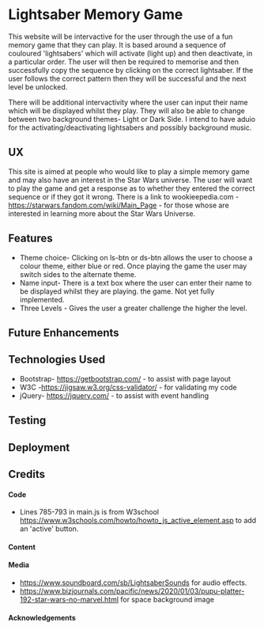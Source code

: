 # Lightsaber Memory Game
This website will be intervactive for the user through the use of a fun memory game that they can play.
It is based around a sequence of couloured 'lightsabers' which will activate (light up) and then deactivate, in a 
particular order. The user will then be required to memorise and then successfully copy the sequence by clicking
on the correct lightsaber. If the user follows the correct pattern then they will be successful and the next level 
be unlocked.

There will be additional intervactivity where the user can input their name which will be displayed whilst they
play. They will also be able to change between two background themes- Light or Dark Side. I intend to have aduio for
the activating/deactivating lightsabers and possibly background music.

## UX
This site is aimed at people who would like to play a simple memory game and may also have an interest in the Star Wars
universe.
The user will want to play the game and get a response as to whether they entered the correct sequence or if they
got it wrong.
There is a link to wookieepedia.com - https://starwars.fandom.com/wiki/Main_Page - for those whose are interested in learning
 more about the Star Wars Universe.

## Features
* Theme choice- Clicking on ls-btn or ds-btn allows the user to choose a colour theme, either blue or red. Once playing the game the user may switch sides
                to the alternate theme.
* Name input- There is a text box where the user can enter their name to be displayed whilst they are playing.
              the game. Not yet fully implemented.
* Three Levels - Gives the user a greater challenge the higher the level.

## Future Enhancements

## Technologies Used
* Bootstrap- https://getbootstrap.com/ - to assist with page layout
* W3C -https://jigsaw.w3.org/css-validator/ - for validating my code
* jQuery- https://jquery.com/ - to assist with event handling

## Testing





## Deployment


## Credits
#### Code
* Lines 785-793 in main.js is from W3school https://www.w3schools.com/howto/howto_js_active_element.asp to add an 'active' button.

#### Content


#### Media      
* https://www.soundboard.com/sb/LightsaberSounds for audio effects.
* https://www.bizjournals.com/pacific/news/2020/01/03/pupu-platter-192-star-wars-no-marvel.html for space background image
#### Acknowledgements

